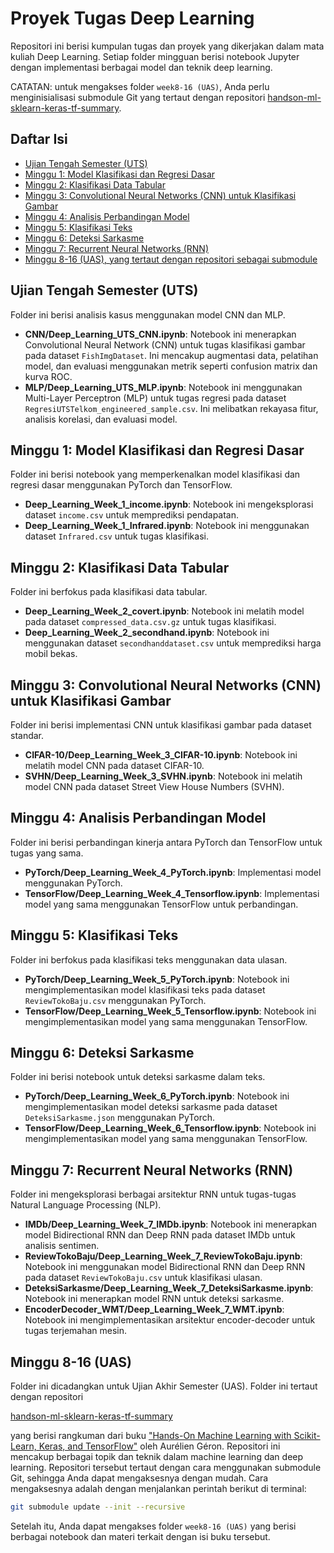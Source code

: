 # Proyek Tugas Deep Learning

Repositori ini berisi kumpulan tugas dan proyek yang dikerjakan dalam mata kuliah Deep Learning. Setiap folder mingguan berisi notebook Jupyter dengan implementasi berbagai model dan teknik deep learning.

CATATAN: untuk mengakses folder `week8-16 (UAS)`, Anda perlu menginisialisasi submodule Git yang tertaut dengan repositori [handson-ml-sklearn-keras-tf-summary](https://github.com/Kaasyiful/handson-ml-sklearn-keras-tf-summary).

## Daftar Isi

- [Ujian Tengah Semester (UTS)](#ujian-tengah-semester-uts)
- [Minggu 1: Model Klasifikasi dan Regresi Dasar](#minggu-1-model-klasifikasi-dan-regresi-dasar)
- [Minggu 2: Klasifikasi Data Tabular](#minggu-2-klasifikasi-data-tabular)
- [Minggu 3: Convolutional Neural Networks (CNN) untuk Klasifikasi Gambar](#minggu-3-convolutional-neural-networks-cnn-untuk-klasifikasi-gambar)
- [Minggu 4: Analisis Perbandingan Model](#minggu-4-analisis-perbandingan-model)
- [Minggu 5: Klasifikasi Teks](#minggu-5-klasifikasi-teks)
- [Minggu 6: Deteksi Sarkasme](#minggu-6-deteksi-sarkasme)
- [Minggu 7: Recurrent Neural Networks (RNN)](#minggu-7-recurrent-neural-networks-rnn)
- [Minggu 8-16 (UAS), yang tertaut dengan repositori sebagai submodule](#minggu-8-16-uas)

## Ujian Tengah Semester (UTS)

Folder ini berisi analisis kasus menggunakan model CNN dan MLP.

- **CNN/Deep_Learning_UTS_CNN.ipynb**: Notebook ini menerapkan Convolutional Neural Network (CNN) untuk tugas klasifikasi gambar pada dataset `FishImgDataset`. Ini mencakup augmentasi data, pelatihan model, dan evaluasi menggunakan metrik seperti confusion matrix dan kurva ROC.
- **MLP/Deep_Learning_UTS_MLP.ipynb**: Notebook ini menggunakan Multi-Layer Perceptron (MLP) untuk tugas regresi pada dataset `RegresiUTSTelkom_engineered_sample.csv`. Ini melibatkan rekayasa fitur, analisis korelasi, dan evaluasi model.

## Minggu 1: Model Klasifikasi dan Regresi Dasar

Folder ini berisi notebook yang memperkenalkan model klasifikasi dan regresi dasar menggunakan PyTorch dan TensorFlow.

- **Deep_Learning_Week_1_income.ipynb**: Notebook ini mengeksplorasi dataset `income.csv` untuk memprediksi pendapatan.
- **Deep_Learning_Week_1_Infrared.ipynb**: Notebook ini menggunakan dataset `Infrared.csv` untuk tugas klasifikasi.

## Minggu 2: Klasifikasi Data Tabular

Folder ini berfokus pada klasifikasi data tabular.

- **Deep_Learning_Week_2_covert.ipynb**: Notebook ini melatih model pada dataset `compressed_data.csv.gz` untuk tugas klasifikasi.
- **Deep_Learning_Week_2_secondhand.ipynb**: Notebook ini menggunakan dataset `secondhanddataset.csv` untuk memprediksi harga mobil bekas.

## Minggu 3: Convolutional Neural Networks (CNN) untuk Klasifikasi Gambar

Folder ini berisi implementasi CNN untuk klasifikasi gambar pada dataset standar.

- **CIFAR-10/Deep_Learning_Week_3_CIFAR-10.ipynb**: Notebook ini melatih model CNN pada dataset CIFAR-10.
- **SVHN/Deep_Learning_Week_3_SVHN.ipynb**: Notebook ini melatih model CNN pada dataset Street View House Numbers (SVHN).

## Minggu 4: Analisis Perbandingan Model

Folder ini berisi perbandingan kinerja antara PyTorch dan TensorFlow untuk tugas yang sama.

- **PyTorch/Deep_Learning_Week_4_PyTorch.ipynb**: Implementasi model menggunakan PyTorch.
- **TensorFlow/Deep_Learning_Week_4_Tensorflow.ipynb**: Implementasi model yang sama menggunakan TensorFlow untuk perbandingan.

## Minggu 5: Klasifikasi Teks

Folder ini berfokus pada klasifikasi teks menggunakan data ulasan.

- **PyTorch/Deep_Learning_Week_5_PyTorch.ipynb**: Notebook ini mengimplementasikan model klasifikasi teks pada dataset `ReviewTokoBaju.csv` menggunakan PyTorch.
- **TensorFlow/Deep_Learning_Week_5_Tensorflow.ipynb**: Notebook ini mengimplementasikan model yang sama menggunakan TensorFlow.

## Minggu 6: Deteksi Sarkasme

Folder ini berisi notebook untuk deteksi sarkasme dalam teks.

- **PyTorch/Deep_Learning_Week_6_PyTorch.ipynb**: Notebook ini mengimplementasikan model deteksi sarkasme pada dataset `DeteksiSarkasme.json` menggunakan PyTorch.
- **TensorFlow/Deep_Learning_Week_6_Tensorflow.ipynb**: Notebook ini mengimplementasikan model yang sama menggunakan TensorFlow.

## Minggu 7: Recurrent Neural Networks (RNN)

Folder ini mengeksplorasi berbagai arsitektur RNN untuk tugas-tugas Natural Language Processing (NLP).

- **IMDb/Deep_Learning_Week_7_IMDb.ipynb**: Notebook ini menerapkan model Bidirectional RNN dan Deep RNN pada dataset IMDb untuk analisis sentimen.
- **ReviewTokoBaju/Deep_Learning_Week_7_ReviewTokoBaju.ipynb**: Notebook ini menggunakan model Bidirectional RNN dan Deep RNN pada dataset `ReviewTokoBaju.csv` untuk klasifikasi ulasan.
- **DeteksiSarkasme/Deep_Learning_Week_7_DeteksiSarkasme.ipynb**: Notebook ini menerapkan model RNN untuk deteksi sarkasme.
- **EncoderDecoder_WMT/Deep_Learning_Week_7_WMT.ipynb**: Notebook ini mengimplementasikan arsitektur encoder-decoder untuk tugas terjemahan mesin.

## Minggu 8-16 (UAS)

Folder ini dicadangkan untuk Ujian Akhir Semester (UAS).
Folder ini tertaut dengan repositori 

[handson-ml-sklearn-keras-tf-summary](https://github.com/Kaasyiful/handson-ml-sklearn-keras-tf-summary) 

yang berisi rangkuman dari buku ["Hands-On Machine Learning with Scikit-Learn, Keras, and TensorFlow"](https://github.com/ageron/handson-ml2) oleh Aurélien Géron. Repositori ini mencakup berbagai topik dan teknik dalam machine learning dan deep learning. Repositori tersebut tertaut dengan cara menggunakan submodule Git, sehingga Anda dapat mengaksesnya dengan mudah.
Cara mengaksesnya adalah dengan menjalankan perintah berikut di terminal:

```bash
git submodule update --init --recursive
```

Setelah itu, Anda dapat mengakses folder `week8-16 (UAS)` yang berisi berbagai notebook dan materi terkait dengan isi buku tersebut.